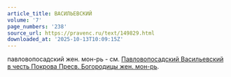 ```yaml
---
article_title: ВАСИЛЬЕВСКИЙ
volume: '7'
page_numbers: '238'
source_url: https://pravenc.ru/text/149829.html
downloaded_at: '2025-10-13T10:09:15Z'
---
```


павловопосадский жен. мон-рь - см. [Павловопосадский Васильевский в честь Покрова Пресв. Богородицы жен. мон-рь](<https://pravenc.ru/text/Павловопосадский Васильевский в честь Покрова Пресв  Богородицы жен  мон-рь.html>).
